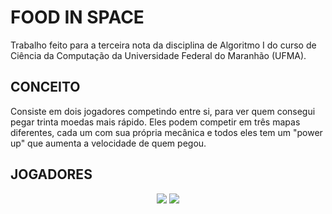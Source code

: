 # FOOD IN SPACE

Trabalho feito para a terceira nota da disciplina de Algoritmo I do curso de Ciência da Computação da Universidade Federal do Maranhão (UFMA).

## CONCEITO

Consiste em dois jogadores competindo entre si, para ver quem consegui pegar trinta moedas mais rápido. Eles podem competir em três mapas diferentes, cada um com sua própria mecânica e todos eles tem um "power up" que aumenta a velocidade de quem pegou.

## JOGADORES 

<p align="center">
  <img src="https://github.com/gabrielrhcp/Food-In-Space-LOVE2D/blob/master/19-%20FOOD_IN_SPACE_1.5/image/sushi.png"/>
   <img src="https://github.com/gabrielrhcp/Food-In-Space-LOVE2D/blob/master/19-%20FOOD_IN_SPACE_1.5/image/donut.png"/>
</p>
